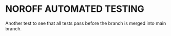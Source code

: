 # NOROFF AUTOMATED TESTING

Another test to see that all tests pass before the branch is merged into main branch.
